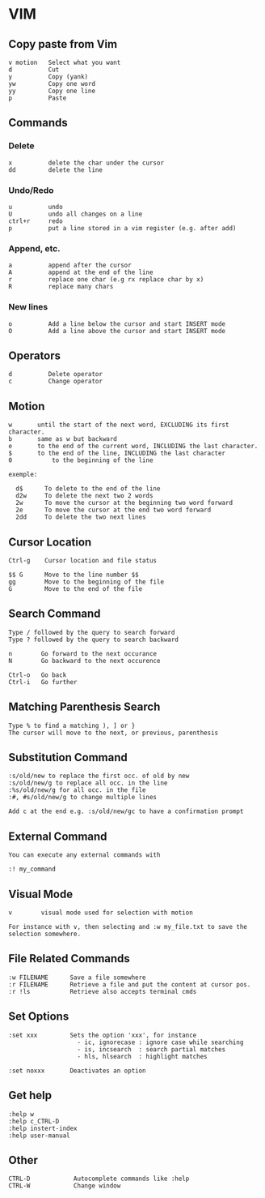 VIM
===

Copy paste from Vim
-------------------

    v motion   Select what you want
    d          Cut 
    y          Copy (yank)
    yw         Copy one word
    yy         Copy one line
    p          Paste

Commands
--------

### Delete

    x	       delete the char under the cursor
    dd         delete the line

### Undo/Redo

    u          undo
    U          undo all changes on a line
    ctrl+r     redo
    p          put a line stored in a vim register (e.g. after add)
    
### Append, etc.

    a          append after the cursor
    A          append at the end of the line
    r          replace one char (e.g rx replace char by x)
    R          replace many chars

### New lines

    o          Add a line below the cursor and start INSERT mode
    O          Add a line above the cursor and start INSERT mode

Operators
---------

    d          Delete operator
    c          Change operator

Motion
------

    w		until the start of the next word, EXCLUDING its first character.
    b		same as w but backward
    e		to the end of the current word, INCLUDING the last character.
    $		to the end of the line, INCLUDING the last character
    0           to the beginning of the line

    exemple:

      d$      To delete to the end of the line
      d2w     To delete the next two 2 words
      2w      To move the cursor at the beginning two word forward
      2e      To move the cursor at the end two word forward
      2dd     To delete the two next lines

Cursor Location
---------------

    Ctrl-g    Cursor location and file status

    $$ G      Move to the line number $$
    gg        Move to the beginning of the file
    G         Move to the end of the file


Search Command
--------------

    Type / followed by the query to search forward
    Type ? followed by the query to search backward

    n        Go forward to the next occurance
    N        Go backward to the next occurence       

    Ctrl-o   Go back 
    Ctrl-i   Go further


Matching Parenthesis Search
---------------------------

    Type % to find a matching ), ] or }
    The cursor will move to the next, or previous, parenthesis


Substitution Command
--------------------

    :s/old/new to replace the first occ. of old by new
    :s/old/new/g to replace all occ. in the line
    :%s/old/new/g for all occ. in the file
    :#, #s/old/new/g to change multiple lines

    Add c at the end e.g. :s/old/new/gc to have a confirmation prompt


External Command
----------------

    You can execute any external commands with

    :! my_command


Visual Mode
-----------

    v        visual mode used for selection with motion
    
    For instance with v, then selecting and :w my_file.txt to save the
    selection somewhere.


File Related Commands
---------------------
    
    :w FILENAME      Save a file somewhere
    :r FILENAME      Retrieve a file and put the content at cursor pos.
    :r !ls           Retrieve also accepts terminal cmds


Set Options
-----------

    :set xxx         Sets the option 'xxx', for instance
                       - ic, ignorecase : ignore case while searching
                       - is, incsearch  : search partial matches
                       - hls, hlsearch  : highlight matches

    :set noxxx       Deactivates an option


Get help
--------

    :help w
    :help c_CTRL-D
    :help instert-index
    :help user-manual


Other
-----

    CTRL-D            Autocomplete commands like :help
    CTRL-W            Change window

